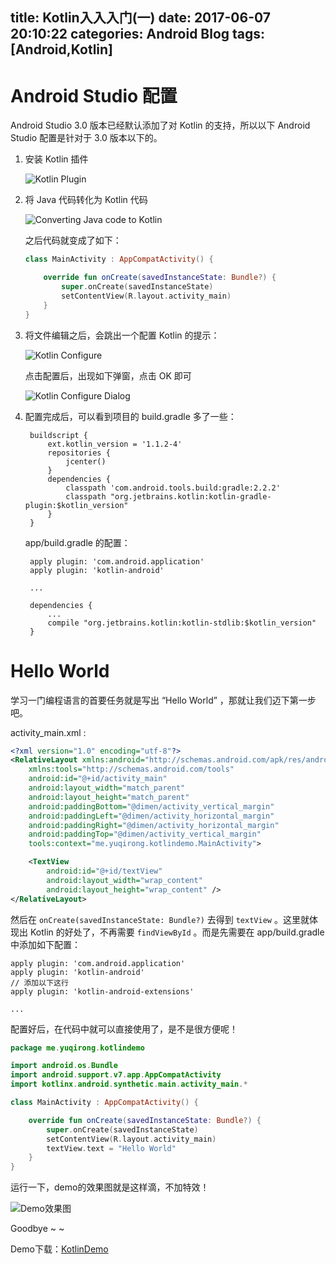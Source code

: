 title: Kotlin入入入门(一)
date: 2017-06-07 20:10:22
categories: Android Blog
tags: [Android,Kotlin]
---
Android Studio 配置
===================
Android Studio 3.0 版本已经默认添加了对 Kotlin 的支持，所以以下 Android Studio 配置是针对于 3.0 版本以下的。

1. 安装 Kotlin 插件

	![Kotlin Plugin](/uploads/20170607/20170607210549.png)

2. 将 Java 代码转化为 Kotlin 代码

	![Converting Java code to Kotlin](/uploads/20170607/20170607221409.png)

	之后代码就变成了如下：

	``` kotlin
	class MainActivity : AppCompatActivity() {

	    override fun onCreate(savedInstanceState: Bundle?) {
	        super.onCreate(savedInstanceState)
	        setContentView(R.layout.activity_main)
	    }
	}
	```

3. 将文件编辑之后，会跳出一个配置 Kotlin 的提示：

	![Kotlin Configure](/uploads/20170607/20170607222519.png)

	点击配置后，出现如下弹窗，点击 OK 即可

	![Kotlin Configure Dialog](/uploads/20170607/20170607222730.png)

4. 配置完成后，可以看到项目的 build.gradle 多了一些：

		buildscript {
		    ext.kotlin_version = '1.1.2-4'
		    repositories {
		        jcenter()
		    }
		    dependencies {
		        classpath 'com.android.tools.build:gradle:2.2.2'
		        classpath "org.jetbrains.kotlin:kotlin-gradle-plugin:$kotlin_version"
		    }
		}

	app/build.gradle 的配置：

		apply plugin: 'com.android.application'
		apply plugin: 'kotlin-android'
		
		...

		dependencies {
			...
		    compile "org.jetbrains.kotlin:kotlin-stdlib:$kotlin_version"
		}

Hello World
===========
学习一门编程语言的首要任务就是写出 “Hello World” ，那就让我们迈下第一步吧。

activity_main.xml :

``` xml
<?xml version="1.0" encoding="utf-8"?>
<RelativeLayout xmlns:android="http://schemas.android.com/apk/res/android"
    xmlns:tools="http://schemas.android.com/tools"
    android:id="@+id/activity_main"
    android:layout_width="match_parent"
    android:layout_height="match_parent"
    android:paddingBottom="@dimen/activity_vertical_margin"
    android:paddingLeft="@dimen/activity_horizontal_margin"
    android:paddingRight="@dimen/activity_horizontal_margin"
    android:paddingTop="@dimen/activity_vertical_margin"
    tools:context="me.yuqirong.kotlindemo.MainActivity">

    <TextView
        android:id="@+id/textView"
        android:layout_width="wrap_content"
        android:layout_height="wrap_content" />
</RelativeLayout>
```

然后在 `onCreate(savedInstanceState: Bundle?)` 去得到 `textView` 。这里就体现出 Kotlin 的好处了，不再需要 `findViewById` 。而是先需要在 app/build.gradle 中添加如下配置：

	apply plugin: 'com.android.application'
	apply plugin: 'kotlin-android'
	// 添加以下这行
	apply plugin: 'kotlin-android-extensions'

	...

配置好后，在代码中就可以直接使用了，是不是很方便呢！

``` kotlin
package me.yuqirong.kotlindemo

import android.os.Bundle
import android.support.v7.app.AppCompatActivity
import kotlinx.android.synthetic.main.activity_main.*

class MainActivity : AppCompatActivity() {

    override fun onCreate(savedInstanceState: Bundle?) {
        super.onCreate(savedInstanceState)
        setContentView(R.layout.activity_main)
        textView.text = "Hello World"
    }
}
```

运行一下，demo的效果图就是这样滴，不加特效！

![Demo效果图](/uploads/20170607/20170607231545.png)

Goodbye ~ ~

Demo下载：[KotlinDemo](/uploads/20170607/KotlinDemo.rar)